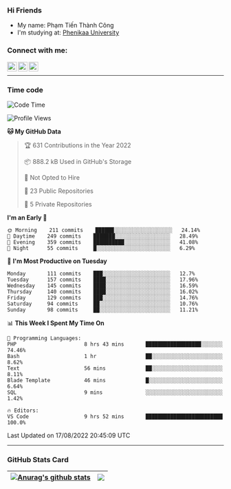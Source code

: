 ### Hi Friends

- My name: Phạm Tiến Thành Công
- I'm studying at: [Phenikaa University]


### Connect with me:
[<img align="left" alt="PhamTienThanhCong | Facebook" width="22px" src="https://upload.wikimedia.org/wikipedia/commons/thumb/1/16/Facebook-icon-1.png/640px-Facebook-icon-1.png" />][facebook]
[<img align="left" alt="PhamTienThanhCong | Zalo" width="22px" src="https://www.anphatpc.com.vn/template/anphat_2020v2/images/icon-zalo.jpg" />][zalo]
[<img align="left" alt="PhamTienThanhCong | LinkedIn" width="22px" src="https://cdn3.iconfinder.com/data/icons/inficons/512/linkedin.png" />][linkedin]

<br />

---

### Time code

<!--START_SECTION:waka-->
![Code Time](http://img.shields.io/badge/Code%20Time-528%20hrs%2052%20mins-blue)

![Profile Views](http://img.shields.io/badge/Profile%20Views-1-blue)

**🐱 My GitHub Data** 

> 🏆 631 Contributions in the Year 2022
 > 
> 📦 888.2 kB Used in GitHub's Storage 
 > 
> 🚫 Not Opted to Hire
 > 
> 📜 23 Public Repositories 
 > 
> 🔑 5 Private Repositories  
 > 
**I'm an Early 🐤** 

```text
🌞 Morning    211 commits    ██████░░░░░░░░░░░░░░░░░░░   24.14% 
🌆 Daytime    249 commits    ███████░░░░░░░░░░░░░░░░░░   28.49% 
🌃 Evening    359 commits    ██████████░░░░░░░░░░░░░░░   41.08% 
🌙 Night      55 commits     █░░░░░░░░░░░░░░░░░░░░░░░░   6.29%

```
📅 **I'm Most Productive on Tuesday** 

```text
Monday       111 commits    ███░░░░░░░░░░░░░░░░░░░░░░   12.7% 
Tuesday      157 commits    ████░░░░░░░░░░░░░░░░░░░░░   17.96% 
Wednesday    145 commits    ████░░░░░░░░░░░░░░░░░░░░░   16.59% 
Thursday     140 commits    ████░░░░░░░░░░░░░░░░░░░░░   16.02% 
Friday       129 commits    ███░░░░░░░░░░░░░░░░░░░░░░   14.76% 
Saturday     94 commits     ██░░░░░░░░░░░░░░░░░░░░░░░   10.76% 
Sunday       98 commits     ██░░░░░░░░░░░░░░░░░░░░░░░   11.21%

```


📊 **This Week I Spent My Time On** 

```text
💬 Programming Languages: 
PHP                      8 hrs 43 mins       ██████████████████░░░░░░░   74.46% 
Bash                     1 hr                ██░░░░░░░░░░░░░░░░░░░░░░░   8.62% 
Text                     56 mins             ██░░░░░░░░░░░░░░░░░░░░░░░   8.11% 
Blade Template           46 mins             █░░░░░░░░░░░░░░░░░░░░░░░░   6.64% 
SQL                      9 mins              ░░░░░░░░░░░░░░░░░░░░░░░░░   1.42%

🔥 Editors: 
VS Code                  9 hrs 52 mins       █████████████████████████   100.0%

```


 Last Updated on 17/08/2022 20:45:09 UTC
<!--END_SECTION:waka-->

---

### GitHub Stats Card

| <a href="https://github.com/phamtienthanhcong"><img align="center" src="https://github-readme-stats.vercel.app/api?username=PhamTienThanhCong&show_icons=true&include_all_commits=true&theme=buefy&hide_border=true&theme=ocean_dark" alt="Anurag's github stats" /></a> | <a href="https://github.com/phamtienthanhcong"><img align="center" src="https://github-readme-stats.vercel.app/api/top-langs/?username=PhamTienThanhCong&layout=compact&theme=buefy&hide_border=true&theme=ocean_dark" /></a> |
| ------------- | ------------- |

[Phenikaa University]: https://phenikaa-uni.edu.vn/vi
[facebook]: https://www.facebook.com/phamtienthanhcong
[linkedin]: https://linkedin.com/in/phamtienthanhcong
[zalo]: https://zalo.me/0396396332
[tiktok]: https://www.tiktok.com/@phamtienthanhcong
[web]: https://github.com/PhamTienThanhCong/web_dev
[min project]: https://github.com/PhamTienThanhCong/Project-Of-Web
[c and cpp]: https://github.com/PhamTienThanhCong/Code_C_and_Cpro
[python]: https://github.com/PhamTienThanhCong/Python_beginer
